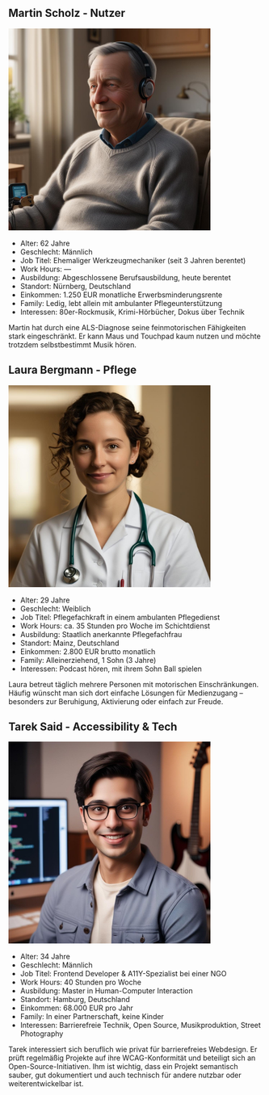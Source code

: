 ## Martin Scholz - Nutzer
<img src="martin.png" width="400px" /> <br>
- Alter: 62 Jahre
- Geschlecht: Männlich
- Job Titel: Ehemaliger Werkzeugmechaniker (seit 3 Jahren berentet)
- Work Hours: —
- Ausbildung: Abgeschlossene Berufsausbildung, heute berentet
- Standort: Nürnberg, Deutschland
- Einkommen: 1.250 EUR monatliche Erwerbsminderungsrente
- Family: Ledig, lebt allein mit ambulanter Pflegeunterstützung
- Interessen: 80er-Rockmusik, Krimi-Hörbücher, Dokus über Technik

Martin hat durch eine ALS-Diagnose seine feinmotorischen Fähigkeiten stark eingeschränkt. Er kann Maus und Touchpad kaum nutzen und möchte trotzdem selbstbestimmt Musik hören.


## Laura Bergmann - Pflege
<img src="laura.png" width="400px" /> <br>
- Alter: 29 Jahre
- Geschlecht: Weiblich
- Job Titel: Pflegefachkraft in einem ambulanten Pflegedienst
- Work Hours: ca. 35 Stunden pro Woche im Schichtdienst
- Ausbildung: Staatlich anerkannte Pflegefachfrau
- Standort: Mainz, Deutschland
- Einkommen: 2.800 EUR brutto monatlich
- Family: Alleinerziehend, 1 Sohn (3 Jahre)
- Interessen: Podcast hören, mit ihrem Sohn Ball spielen

Laura betreut täglich mehrere Personen mit motorischen Einschränkungen. Häufig wünscht man sich dort einfache Lösungen für Medienzugang – besonders zur Beruhigung, Aktivierung oder einfach zur Freude. 


## Tarek Said - Accessibility & Tech
<img src="tarek.png" width="400px" /> <br>
- Alter: 34 Jahre
- Geschlecht: Männlich
- Job Titel: Frontend Developer & A11Y-Spezialist bei einer NGO
- Work Hours: 40 Stunden pro Woche
- Ausbildung: Master in Human-Computer Interaction
- Standort: Hamburg, Deutschland
- Einkommen: 68.000 EUR pro Jahr
- Family: In einer Partnerschaft, keine Kinder
- Interessen: Barrierefreie Technik, Open Source, Musikproduktion, Street Photography

Tarek interessiert sich beruflich wie privat für barrierefreies Webdesign. Er prüft regelmäßig Projekte auf ihre WCAG-Konformität und beteiligt sich an Open-Source-Initiativen. Ihm ist wichtig, dass ein Projekt semantisch sauber, gut dokumentiert und auch technisch für andere nutzbar oder weiterentwickelbar ist.
